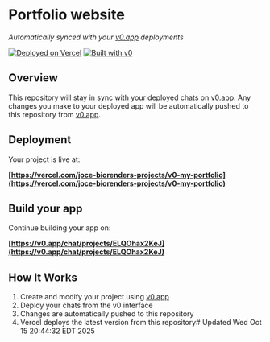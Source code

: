 # Portfolio website

*Automatically synced with your [v0.app](https://v0.app) deployments*

[![Deployed on Vercel](https://img.shields.io/badge/Deployed%20on-Vercel-black?style=for-the-badge&logo=vercel)](https://vercel.com/joce-biorenders-projects/v0-my-portfolio)
[![Built with v0](https://img.shields.io/badge/Built%20with-v0.app-black?style=for-the-badge)](https://v0.app/chat/projects/ELQOhax2KeJ)

## Overview

This repository will stay in sync with your deployed chats on [v0.app](https://v0.app).
Any changes you make to your deployed app will be automatically pushed to this repository from [v0.app](https://v0.app).

## Deployment

Your project is live at:

**[https://vercel.com/joce-biorenders-projects/v0-my-portfolio](https://vercel.com/joce-biorenders-projects/v0-my-portfolio)**

## Build your app

Continue building your app on:

**[https://v0.app/chat/projects/ELQOhax2KeJ](https://v0.app/chat/projects/ELQOhax2KeJ)**

## How It Works

1. Create and modify your project using [v0.app](https://v0.app)
2. Deploy your chats from the v0 interface
3. Changes are automatically pushed to this repository
4. Vercel deploys the latest version from this repository# Updated Wed Oct 15 20:44:32 EDT 2025
